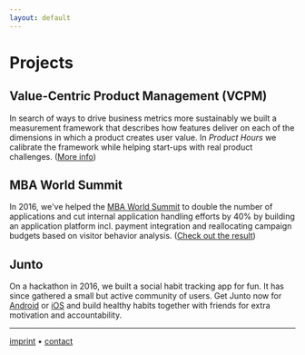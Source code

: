 ```yaml
---
layout: default
---
```


# [](#header-1)Projects

## [](#header-2)Value-Centric Product Management (VCPM)

In search of ways to drive business metrics more sustainably we built a measurement framework that describes how features deliver on each of the dimensions in which a product creates user value. In *Product Hours* we calibrate the framework while helping start-ups with real product challenges. ([More info](http://vcpm.org/))  


## [](#header-2)MBA World Summit

In 2016, we've helped the [MBA World Summit](http://mbaworldsummit.com/) to double the number of applications and cut internal application handling efforts by 40% by building an application platform incl. payment integration and reallocating campaign budgets based on visitor behavior analysis. ([Check out the result](http://admissions.mbaworldsummit.com/))  


## [](#header-2)Junto

On a hackathon in 2016, we built a social habit tracking app for fun. It has since gathered a small but active community of users. Get Junto now for [Android](https://play.google.com/store/apps/details?id=io.pallab.junto) or [iOS](https://itunes.apple.com/us/app/junto-mutual-improvement/id1326121611?mt=8) and build healthy habits together with friends for extra motivation and accountability.   

* * *
[](#header-6)[imprint](imprint) • [](#header-6)[contact](contact) 
